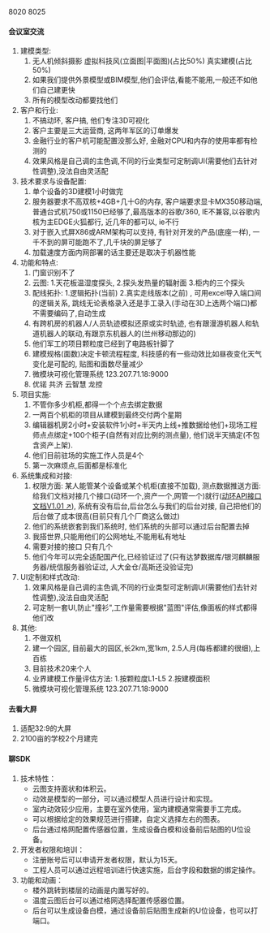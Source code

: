 8020 8025

#### 会议室交流
1. 建模类型:
	1. 无人机倾斜摄影   虚拟科技风(立面图|平面图)(占比50%)     真实建模(占比50%)
	2. 如果我们提供外景模型或BIM模型,他们会评估,看能不能用,一般还不如他们自己建更快
	3. 所有的模型改动都要找他们
2. 客户和行业:
	1. 不搞动环, 客户搞, 他们专注3D可视化
	2. 客户主要是三大运营商, 这两年军区的订单爆发
	3. 金融行业的客户机可能配置没那么好, 金融对CPU和内存的使用率都有检测的
	4. 效果风格是自己调的主色调,不同的行业类型可定制调UI(需要他们去针对性调整),没法自由灵活配
3. 技术要求与设备配置:
	1. 单个设备的3D建模1小时做完
	2. 服务器要求不高双核+4GB+几十G的内存, 客户端要求显卡MX350移动端, 普通台式机750或1150已经够了,最高版本的谷歌/360, IE不兼容,以谷歌内核为主EDGE火狐都行, 近几年的都可以, ie不行
	3. 对于嵌入式屏X86或ARM架构可以支持, 有针对开发的产品(底座一样), 一千不到的屏可能跑不了,几千块的屏足够了
	4. 加载速度方面内网部署的话主要还是取决于机器性能
4. 功能和特点:
	1. 门窗识别不了
	2. 云图: 1.天花板温湿度探头,    2.探头发热量的辐射面    3.柜内的三个探头
	3. 配线拓扑: 1.逻辑拓扑(当前)  2.真实走线版本(之前) ,  可用excel导入端口间的逻辑关系,  跳线无论表格录入还是手工录入(手动在3D上选两个端口)都不需要编码了,自动生成
	4. 有跨机房的机器人/人员轨迹模拟还原或实时轨迹, 也有跟漫游机器人和轨道机器人的联动,有跟京东机器人的(兰州移动那边的)
	5. 他们军工的项目颗粒度已经到了电路板针脚了
	6. 建模规格(面数)决定卡顿流程程度, 科技感的有一些动效比如昼夜变化天气变化是可配的, 贴图和面数尽量减少
	7. 微模块可视化管理系统 123.207.71.18:9000
	8. 优锘 共济 云智慧 龙控
5. 项目实施:
	1. 不管你多少机柜,都得一个个点去绑定数据
	2. 一两百个机柜的项目从建模到最终交付两个星期
	3. 编辑器机房2小时+安装软件1小时+半天内上线+推数据给他们+现场工程师点点绑定+100个柜子(自然有对应比例的测点量), 他们说半天搞定(不包含资产上架).
	4. 他们目前驻场的实施工作人员是4个
	5. 第一次麻烦点,后面都是标准化
6. 系统集成和对接:
	1. 权限方面: 某人能管某个设备或某个机柜(直接不加载),  测点数据推送方面: 给我们文档对接几个接口(动环一个,资产一个,网管一个)就行([动环API接口文档V1.01 ↗](https://www.kdocs.cn/l/cgYNzan49BV4)),  系统有没有后台,后台怎么与我们的后台对接, 自己把他们的后台做了成本很高(目前只有几个厂商这么做过)
	2. 他们的系统嵌套到我们系统时,  他们系统的头部可以通过后台配置去掉
	3. 我搭世界,只能用他们的公网地址,不能用私有地址
	4. 需要对接的接口 只有几个
	5. 他们今年可以完全适配国产化,已经验证过了(只有达梦数据库/银河麒麟服务器/统信服务器验证过, 人大金仓/高斯还没验证完)
7. UI定制和样式改动:
	1. 效果风格是自己调的主色调,不同的行业类型可定制调UI(需要他们去针对性调整),没法自由灵活配
	2. 可定制一套UI,防止"撞衫",工作量需要根据"蓝图"评估,像面板的样式都得他们改
8. 其他:
	1. 不做双机
	2. 建一个园区, 目前最大的园区,长2km,宽1km, 2.5人月(每栋都建的很细),上百栋
	3. 目前技术20来个人
	4. 业界建模工作量评估方法: 1.按颗粒度L1-L5   2.按建模面积
	5. 微模块可视化管理系统 123.207.71.18:9000

#### 去看大屏
1. 适配32:9的大屏
2. 2100亩的学校2个月建完

#### 聊SDK
1. 技术特性：
    - 云图支持面状和体积云。
    - 动效是模型的一部分，可以通过模型人员进行设计和实现。
    - 室内动效较少应用，主要在室外使用，室内建模通常需要手工完成。
    - 可以根据给定的效果规范进行搭建，自定义选择左右的图表。
    - 后台通过格网配置传感器位置，生成设备白模和设备前后贴图的U位设备。
2. 开发者权限和培训：
    - 注册账号后可以申请开发者权限，默认为15天。
    - 工程人员可以通过远程培训进行快速实施，后台字段和数据的绑定操作。
3. 功能和动画：
    - 楼外跳转到楼层的动画是内置写好的。
    - 温度云图后台可以通过格网选择配置传感器位置。
    - 后台可以生成设备白模，通过设备前后贴图生成新的U位设备，也可以打端口。
